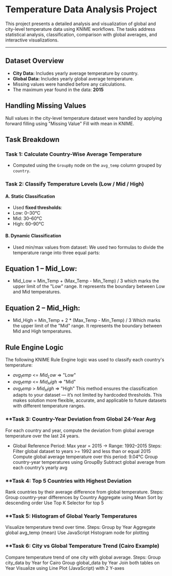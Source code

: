 # Temperature Data Analysis Project

This project presents a detailed analysis and visualization of global and city-level temperature data using KNIME workflows. The tasks address statistical analysis, classification, comparison with global averages, and interactive visualizations.

---

##  Dataset Overview
- **City Data:** Includes yearly average temperature by country.
- **Global Data:** Includes yearly global average temperature.
- Missing values were handled before any calculations.
- The maximum year found in the data: **2015**
## Handling Missing Values
Null values in the city-level temperature dataset were handled by applying forward filling using "Missing Value"  Fill with mean in KNIME.


##  Task Breakdown

###  **Task 1: Calculate Country-Wise Average Temperature**
- Computed using the `GroupBy` node on the `avg_temp` column grouped by `country`.
###  **Task 2: Classify Temperature Levels (Low / Mid / High)**

#### A. Static Classification
- Used **fixed thresholds**:
- Low: 0–30°C
- Mid: 30–60°C
- High: 60–90°C
#### B. Dynamic Classification
- Used min/max values from dataset:
We used two formulas to divide the temperature range into three equal parts:

## Equation 1 – Mid_Low:
- Mid_Low = Min_Temp + (Max_Temp - Min_Temp) / 3
which marks the upper limit of the "Low" range.
It represents the boundary between Low and Mid temperatures.

## Equation 2 – Mid_High:
- Mid_High = Min_Temp + 2 * (Max_Temp - Min_Temp) / 3
Which marks the upper limit of the "Mid" range.
It represents the boundary between Mid and High temperatures.
## Rule Engine Logic
The following KNIME Rule Engine logic was used to classify each country's temperature:
- $avg_temp$ <= $Mid_Low$ => "Low"
- $avg_temp$ <= $Mid_High$ => "Mid"
- $avg_temp$ > $Mid_High$  => "High"
This method ensures the classification adapts to your dataset — it’s not limited by hardcoded thresholds. This makes  solution more flexible, accurate, and applicable to future datasets with different temperature ranges.
###  **Task 3: Country-Year Deviation from Global 24-Year Avg
 For each country and year, compute the deviation from global average temperature over the last 24 years.
- Global Reference Period:
Max year = 2015 → Range: 1992–2015
Steps:
Filter global dataset to years >= 1992 and less than or equal 2015
Compute global average temperature over this period: 9.04°C
Group country-year temperatures using GroupBy
Subtract global average from each country’s yearly avg

###  **Task 4: Top 5 Countries with Highest Deviation
Rank countries by their average difference from global temperature.
Steps:
Group country-year differences by Country
Aggregate using Mean
Sort by descending order
Use Top K Selector for top 5
###  **Task 5: Histogram of Global Yearly Temperatures
Visualize temperature trend over time.
Steps:
Group by Year
Aggregate global avg_temp (mean)
Use JavaScript Histogram node for plotting


###  **Task 6: City vs Global Temperature Trend (Cairo Example)
 Compare temperature trend of one city with global average.
Steps:
Group city_data by Year for Cairo
Group global_data by Year
Join both tables on Year
Visualize using Line Plot (JavaScript) with 2 Y-axes





